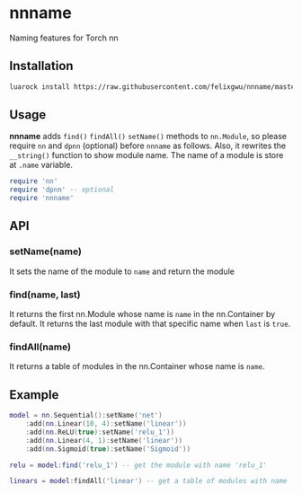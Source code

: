 # nnname
Naming features for Torch nn

## Installation

```sh
luarock install https://raw.githubusercontent.com/felixgwu/nnname/master/rocks/nnname-scm-1.rockspec
```

## Usage

**nnname** adds `find()` `findAll()` `setName()` methods to `nn.Module`, so please require `nn` and `dpnn` (optional) before `nnname` as follows.
Also, it rewrites the `__string()` function to show module name.
The name of a module is store at `.name` variable.

```lua
require 'nn'
require 'dpnn' -- optional
require 'nnname'
```
## API

### setName(name)
It sets the name of the module to `name` and return the module

### find(name, last)
It returns the first nn.Module whose name is `name` in the nn.Container by default. It returns the last module with that specific name when `last` is `true`.

### findAll(name)
It returns a table of modules in the nn.Container whose name is `name`.


## Example
```lua
model = nn.Sequential():setName('net')
    :add(nn.Linear(10, 4):setName('linear'))
    :add(nn.ReLU(true):setName('relu_1'))
    :add(nn.Linear(4, 1):setName('linear'))
    :add(nn.Sigmoid(true):setName('Sigmoid'))

relu = model:find('relu_1') -- get the module with name 'relu_1'

linears = model:findAll('linear') -- get a table of modules with name 'linear'
```
